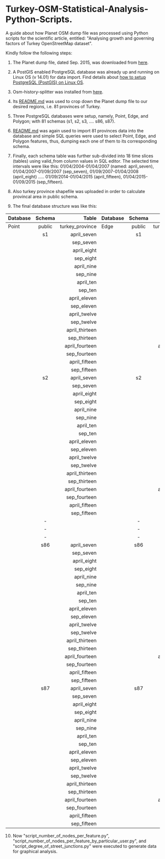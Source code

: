 # Turkey-OSM-Statistical-Analysis-Python-Scripts.
A guide about how Planet OSM dump file was processed using Python scripts for the scientific article, entitled: "Analysing growth and governing factors of Turkey OpenStreetMap dataset".

Kindly follow the following steps:

1. The Planet dump file, dated Sep. 2015, was downloaded from [here](http://planet.openstreetmap.org/planet/full-history/).

2. A PostGIS enabled PostgreSQL database was already up and running on Linux OS (v 14.01) for data import. Find details about [how to setup PostgreSQL (PostGIS) on Linux OS](http://trac.osgeo.org/postgis/wiki/UsersWikiPostGIS21UbuntuPGSQL93Apt).

3. Osm-history-splitter was installed from [here](https://github.com/MaZderMind/osm-history-splitter).

4. Its [README.md](https://github.com/MaZderMind/osm-history-splitter/blob/master/README.md) was used to crop down the Planet dump file to our desired regions, i.e. 81 provinces of Turkey.

5. Three PostgreSQL databases were setup, namely, Point, Edge, and Polygon; with 81 schemas (s1, s2, s3, .... s86, s87).

6. [README.md](https://github.com/MaZderMind/osm-history-splitter/blob/master/README.md) was again used to import 81 provinces data into the database and simple SQL queries were used to select Point, Edge, and Polygon features, thus, dumping each one of them to its corresponding schema.

7. Finally, each schema table was further sub-divided into 18 time slices (tables) using valid_from column values in SQL editor. The selected time intervals were like this: 01/04/2004-01/04/2007 (named: april_seven), 01/04/2007-01/09/2007 (sep_seven), 01/09/2007-01/04/2008 (april_eight) ..... 01/09/2014-01/04/2015 (april_fifteen), 01/04/2015-01/09/2015 (sep_fifteen).

8. Also turkey province shapefile was uploaded in order to calculate provincal area in public schema.

9. The final database structure was like this:

| Database | Schema | Table | Database | Schema | Table  | Database | Schema | Table  |
| -------- |:------:| -----:| -------- |:------:| ------:| -------- |:------:| ------:|
| Point    | public | turkey_province | Edge    | public | turkey_province | Polygon    | public | turkey_province |
|          | s1     |   april_seven   |         |   s1   |   april_seven   |            |    s1  |   april_seven   |
|          |        |    sep_seven    |         |        |    sep_seven    |            |        |    sep_seven    | 
|          |        |    april_eight  |         |        |    april_eight  |            |        |    april_eight  |
|          |        |    sep_eight    |         |        |    sep_eight    |            |        |    sep_eight    | 
|          |        |    april_nine   |         |        |    april_nine   |            |        |    april_nine   |
|          |        |    sep_nine     |         |        |    sep_nine     |            |        |    sep_nine     | 
|          |        |    april_ten    |         |        |    april_ten    |            |        |    april_ten    | 
|          |        |    sep_ten      |         |        |    sep_ten      |            |        |    sep_ten      | 
|          |        |    april_eleven |         |        |    april_eleven |            |        |    april_eleven | 
|          |        |    sep_eleven   |         |        |    sep_eleven   |            |        |    sep_eleven   | 
|          |        |    april_twelve |         |        |    april_twelve |            |        |    april_twelve |    
|          |        |    sep_twelve   |         |        |    sep_twelve   |            |        |    sep_twelve   |    
|          |        |   april_thirteen|         |        |   april_thirteen|            |        |   april_thirteen|  
|          |        |    sep_thirteen |         |        |    sep_thirteen |            |        |    sep_thirteen |
|          |        |   april_fourteen|         |        |   april_fourteen|            |        |   april_fourteen|  
|          |        |    sep_fourteen |         |        |    sep_fourteen |            |        |    sep_fourteen |     
|          |        |    april_fifteen|         |        |    april_fifteen|            |        |    april_fifteen|  
|          |        |    sep_fifteen  |         |        |    sep_fifteen  |            |        |    sep_fifteen  |    
|          | s2     |   april_seven   |         |   s2   |   april_seven   |            |    s2  |   april_seven   |
|          |        |    sep_seven    |         |        |    sep_seven    |            |        |    sep_seven    | 
|          |        |    april_eight  |         |        |    april_eight  |            |        |    april_eight  |
|          |        |    sep_eight    |         |        |    sep_eight    |            |        |    sep_eight    | 
|          |        |    april_nine   |         |        |    april_nine   |            |        |    april_nine   |
|          |        |    sep_nine     |         |        |    sep_nine     |            |        |    sep_nine     | 
|          |        |    april_ten    |         |        |    april_ten    |            |        |    april_ten    | 
|          |        |    sep_ten      |         |        |    sep_ten      |            |        |    sep_ten      | 
|          |        |    april_eleven |         |        |    april_eleven |            |        |    april_eleven | 
|          |        |    sep_eleven   |         |        |    sep_eleven   |            |        |    sep_eleven   | 
|          |        |    april_twelve |         |        |    april_twelve |            |        |    april_twelve |    
|          |        |    sep_twelve   |         |        |    sep_twelve   |            |        |    sep_twelve   |    
|          |        |   april_thirteen|         |        |   april_thirteen|            |        |   april_thirteen|  
|          |        |    sep_thirteen |         |        |    sep_thirteen |            |        |    sep_thirteen |
|          |        |   april_fourteen|         |        |   april_fourteen|            |        |   april_fourteen|  
|          |        |    sep_fourteen |         |        |    sep_fourteen |            |        |    sep_fourteen |     
|          |        |    april_fifteen|         |        |    april_fifteen|            |        |    april_fifteen|  
|          |        |    sep_fifteen  |         |        |    sep_fifteen  |            |        |    sep_fifteen  |
|          |    -   |                 |         |    -   |                 |            |   -    |                 | 
|          |    -   |                 |         |    -   |                 |            |   -    |                 |
|          |    -   |                 |         |    -   |                 |            |   -    |                 |
|          | s86    |   april_seven   |         |   s86  |   april_seven   |            |    s86 |   april_seven   |
|          |        |    sep_seven    |         |        |    sep_seven    |            |        |    sep_seven    | 
|          |        |    april_eight  |         |        |    april_eight  |            |        |    april_eight  |
|          |        |    sep_eight    |         |        |    sep_eight    |            |        |    sep_eight    | 
|          |        |    april_nine   |         |        |    april_nine   |            |        |    april_nine   |
|          |        |    sep_nine     |         |        |    sep_nine     |            |        |    sep_nine     | 
|          |        |    april_ten    |         |        |    april_ten    |            |        |    april_ten    | 
|          |        |    sep_ten      |         |        |    sep_ten      |            |        |    sep_ten      | 
|          |        |    april_eleven |         |        |    april_eleven |            |        |    april_eleven | 
|          |        |    sep_eleven   |         |        |    sep_eleven   |            |        |    sep_eleven   | 
|          |        |    april_twelve |         |        |    april_twelve |            |        |    april_twelve |    
|          |        |    sep_twelve   |         |        |    sep_twelve   |            |        |    sep_twelve   |    
|          |        |   april_thirteen|         |        |   april_thirteen|            |        |   april_thirteen|  
|          |        |    sep_thirteen |         |        |    sep_thirteen |            |        |    sep_thirteen |
|          |        |   april_fourteen|         |        |   april_fourteen|            |        |   april_fourteen|  
|          |        |    sep_fourteen |         |        |    sep_fourteen |            |        |    sep_fourteen |     
|          |        |    april_fifteen|         |        |    april_fifteen|            |        |    april_fifteen|  
|          |        |    sep_fifteen  |         |        |    sep_fifteen  |            |        |    sep_fifteen  |
|          | s87    |   april_seven   |         |   s87  |   april_seven   |            |    s87 |   april_seven   |
|          |        |    sep_seven    |         |        |    sep_seven    |            |        |    sep_seven    | 
|          |        |    april_eight  |         |        |    april_eight  |            |        |    april_eight  |
|          |        |    sep_eight    |         |        |    sep_eight    |            |        |    sep_eight    | 
|          |        |    april_nine   |         |        |    april_nine   |            |        |    april_nine   |
|          |        |    sep_nine     |         |        |    sep_nine     |            |        |    sep_nine     | 
|          |        |    april_ten    |         |        |    april_ten    |            |        |    april_ten    | 
|          |        |    sep_ten      |         |        |    sep_ten      |            |        |    sep_ten      | 
|          |        |    april_eleven |         |        |    april_eleven |            |        |    april_eleven | 
|          |        |    sep_eleven   |         |        |    sep_eleven   |            |        |    sep_eleven   | 
|          |        |    april_twelve |         |        |    april_twelve |            |        |    april_twelve |    
|          |        |    sep_twelve   |         |        |    sep_twelve   |            |        |    sep_twelve   |    
|          |        |   april_thirteen|         |        |   april_thirteen|            |        |   april_thirteen|  
|          |        |    sep_thirteen |         |        |    sep_thirteen |            |        |    sep_thirteen |
|          |        |   april_fourteen|         |        |   april_fourteen|            |        |   april_fourteen|  
|          |        |    sep_fourteen |         |        |    sep_fourteen |            |        |    sep_fourteen |     
|          |        |    april_fifteen|         |        |    april_fifteen|            |        |    april_fifteen|  
|          |        |    sep_fifteen  |         |        |    sep_fifteen  |            |        |    sep_fifteen  |

10. Now "script_number_of_nodes_per_feature.py", "script_number_of_nodes_per_feature_by_particular_user.py", and "script_degree_of_street_junctions.py" were executed to generate data for graphical analysis.
